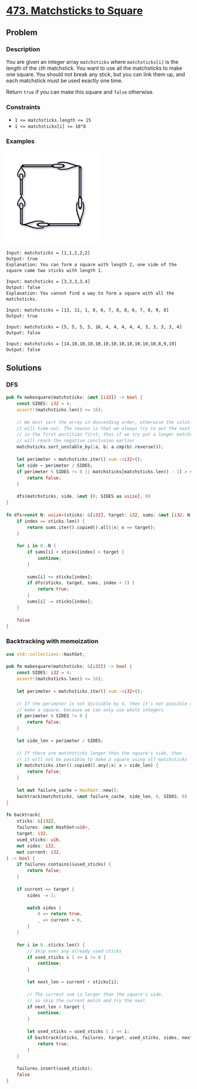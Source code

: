 # [473. Matchsticks to Square](https://leetcode.com/problems/matchsticks-to-square/)

## Problem

### Description

You are given an integer array `matchsticks` where `matchsticks[i]` is the
length of the `i`th matchstick. You want to use all the matchsticks to make one
square. You should not break any stick, but you can link them up, and each
matchstick must be used exactly one time.

Return `true` if you can make this square and `false` otherwise.

### Constraints

* `1 <= matchsticks.length <= 15`
* `1 <= matchsticks[i] <= 10^8`

### Examples

![image](resources/473/ex1.jpg)

```text
Input: matchsticks = [1,1,2,2,2]
Output: true
Explanation: You can form a square with length 2, one side of the square came two sticks with length 1.
```

```text
Input: matchsticks = [3,3,3,3,4]
Output: false
Explanation: You cannot find a way to form a square with all the matchsticks.
```

```text
Input: matchsticks = [13, 11, 1, 8, 6, 7, 8, 8, 6, 7, 8, 9, 8]
Output: true
```

```text
Input: matchsticks = [5, 5, 5, 5, 16, 4, 4, 4, 4, 4, 3, 3, 3, 3, 4]
Output: false
```

```text
Input: matchsticks = [14,10,10,10,10,10,10,10,10,10,10,10,8,9,19]
Output: false
```

## Solutions

### DFS

```rust
pub fn makesquare(matchsticks: &mut [i32]) -> bool {
    const SIDES: i32 = 4;
    assert!(matchsticks.len() <= 16);

    // We must sort the array in descending order, otherwise the solution 
    // will time-out. The reason is that we always try to put the next matchstick
    // in the first partition first, thus if we try put a longer matchstick, we 
    // will reach the negative conclusion earlier
    matchsticks.sort_unstable_by(|a, b| a.cmp(b).reverse());

    let perimeter = matchsticks.iter().sum::<i32>();
    let side = perimeter / SIDES;
    if perimeter % SIDES != 0 || matchsticks[matchsticks.len() - 1] > side {
        return false;
    }

    dfs(matchsticks, side, &mut [0; SIDES as usize], 0)
}

fn dfs<const N: usize>(sticks: &[i32], target: i32, sums: &mut [i32; N], index: usize) -> bool {
    if index == sticks.len() {
        return sums.iter().copied().all(|x| x == target);
    }

    for i in 0..N {
        if sums[i] + sticks[index] > target {
            continue;
        }

        sums[i] += sticks[index];
        if dfs(sticks, target, sums, index + 1) {
            return true;
        }
        sums[i] -= sticks[index];
    }

    false
}
```

### Backtracking with memoization

```rust
use std::collections::HashSet;

pub fn makesquare(matchsticks: &[i32]) -> bool {
    const SIDES: i32 = 4;
    assert!(matchsticks.len() <= 16);

    let perimeter = matchsticks.iter().sum::<i32>();

    // If the perimeter is not divisible by 4, then it's not possible to
    // make a square, because we can only use whole integers
    if perimeter % SIDES != 0 {
        return false;
    }

    let side_len = perimeter / SIDES;

    // If there are matchsticks longer than the square's side, then
    // it will not be possible to make a square using all matchsticks
    if matchsticks.iter().copied().any(|x| x > side_len) {
        return false;
    }

    let mut failure_cache = HashSet::new();
    backtrack(matchsticks, &mut failure_cache, side_len, 0, SIDES, 0)
}

fn backtrack(
    sticks: &[i32],
    failures: &mut HashSet<u16>,
    target: i32,
    used_sticks: u16,
    mut sides: i32,
    mut current: i32,
) -> bool {
    if failures.contains(&used_sticks) {
        return false;
    }

    if current == target {
        sides -= 1;

        match sides {
            0 => return true,
            _ => current = 0,
        }
    }

    for i in 0..sticks.len() {
        // Skip over any already used sticks
        if used_sticks & 1 << i != 0 {
            continue;
        }

        let next_len = current + sticks[i];

        // The current sum is larger than the square's side,
        // so skip the current match and try the next
        if next_len > target {
            continue;
        }

        let used_sticks = used_sticks | 1 << i;
        if backtrack(sticks, failures, target, used_sticks, sides, next_len) {
            return true;
        }
    }

    failures.insert(used_sticks);
    false
}
```